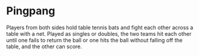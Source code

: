 # Pingpang
Players from both sides hold table tennis bats and fight each other across a table with a net. Played as singles or doubles, the two teams hit each other until one fails to return the ball or one hits the ball without falling off the table, and the other can score.

